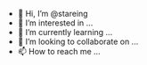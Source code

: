 - 👋 Hi, I’m @stareing
- 👀 I’m interested in ...
- 🌱 I’m currently learning ...
- 💞️ I’m looking to collaborate on ...
- 📫 How to reach me ...

<!---
stareing/stareing is a ✨ special ✨ repository because its `README.md` (this file) appears on your GitHub profile.
You can click the Preview link to take a look at your changes.
--->
